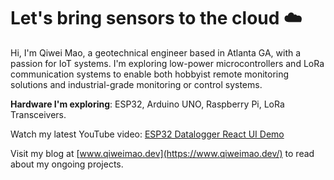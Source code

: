 # Let's bring sensors to the cloud ☁️
Hi, I'm Qiwei Mao, a geotechnical engineer based in Atlanta GA, with a passion for IoT systems. I'm exploring low-power microcontrollers and LoRa communication systems to enable both hobbyist remote monitoring solutions and industrial-grade monitoring or control systems.

**Hardware I'm exploring**: ESP32, Arduino UNO, Raspberry Pi, LoRa Transceivers.

Watch my latest YouTube video: [ESP32 Datalogger React UI Demo](https://www.youtube.com/watch?v=CaR1bvXQmzk)

Visit my blog at [www.qiweimao.dev](https://www.qiweimao.dev/) to read about my ongoing projects.
